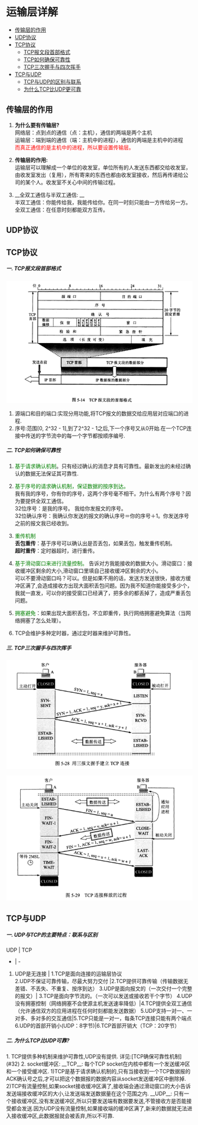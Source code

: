 # 运输层详解  
* [传输层的作用](#1)  
* [UDP协议](#2)
* [TCP协议](#3)
	- [TCP报文段首部格式](#31)
	- [TCP如何确保可靠性](#32)
	- [TCP三次握手与四次挥手](#33)
* [TCP与UDP](#4)  
	- [TCP与UDP的区别与联系](#41) 
	- [为什么TCP比UDP更可靠](#42) 


<h2 id="1">传输层的作用</h2>

1. __为什么要有传输层?__    
网络层：点到点的通信（点：主机），通信的两端是两个主机  
运输层：端到端的通信（端：主机中的进程），通信的两端是主机中的进程  
<font color=red>而真正通信的是主机中的进程，所以要设置传输层。</font>  

2. __传输层的作用:__  
运输层可以理解成一个单位的收发室，单位所有的人发送东西都交给收发室，由收发室发出（复用），所有寄来的东西也都由收发室接收，然后再传递给公司的某个人。收发室不关心中间的传输过程。

3. __全双工通信与半双工通信: __   
半双工通信：你能传给我，我能传给你。在同一时刻只能由一方传给另一方。   
全双工通信：在任意时刻都能双方互传。  

<h2 id="2">UDP协议</h2>  

<h2 id="3">TCP协议</h2>
<h5 id="31">一. TCP报文段首部格式</h5>

![](picture/TCP报文段首部格式.png)  
1. 源端口和目的端口:实现分用功能,将TCP报文的数据交给应用层对应端口的进程.  
2. 序号:范围[0, 2^32 - 1],到了2^32 - 1之后,下一个序号又从0开始.在一个TCP连接中传送的字节流中的每一个字节都按顺序编号.

<h5 id="32">二. TCP如何确保可靠性</h5>

1. <font color=green>基于请求确认机制</font>。只有经过确认的消息才具有可靠性。最新发出的未经过确认的数据无法保证其可靠性.  
2. <font color=green>基于序号的请求确认机制，保证数据的按序到达。</font>  
我有我的序号，你有你的序号，这两个序号毫不相干。为什么有两个序号？因为要提供全双工通信。  
32位序号：是我的序号。  我给你发报文的序号。  
32位确认序号：我确认你发送的报文的确认序号＝你的序号＋1。你发送序号之前的报文我已经收到。  
3. <font color=green>重传机制</font>  
__丢包重传__：基于序号可以确认出是否丢包，如果丢包，触发重传机制。  
__超时重传__：定时器超时，进行重传。  

4. <font color=green>基于滑动窗口来进行流量控制。</font> 告诉对方我能接收的数据大小。滑动窗口：接收缓冲区剩余的大小,滑动窗口里填自己接收缓冲区剩余的大小。  
可以不要滑动窗口吗？可以。但是如果不用的话，发送方发送很快，接收方缓冲区满了,会造成接收方出现大面积丢包问题。因为我不知道你能接受多少个，我就一直发，可以你的接受窗口已经满了，把多余的都丢掉了，造成严重丢包问题。  

5. <font color=green>拥塞避免</font>：如果出现大面积丢包，不立即重传，执行网络拥塞避免算法（当网络拥塞了怎么处理）。  
6. TCP会维护多种定时器，通过定时器来维护可靠性。

<h5 id="33">三. TCP三次握手与四次挥手</h5>  

![](picture/TCP三次握手.png)

![](picture/TCP四次挥手.png)

<h2 id="4">TCP与UDP</h2>  
<h5 id="41">一. UDP与TCP的主要特点：联系与区别</h5>

UDP | TCP   
- | -   
1. UDP是无连接 | 1.TCP是面向连接的运输层协议  
2.UDP不保证可靠传输，尽最大努力交付 |2.TCP提供可靠传输（传输数据无差错、不丢失、不重复、按序到达）
3.UDP是面向报文的（一次交付一个完整的报文）| 3.TCP是面向字节流的。（一次可以发送或接收若干个字节）
4.UDP没有拥塞控制（网络拥塞不会使源主机发送速率降低）|4.TCP提供全双工通信（允许通信双方的应用进程在任何时刻都能发送数据）
5.UDP支持一对一、一对多、多对多的交互通信|5.TCP只能是一对一，每条TCP连接只能有两个端点
6.UDP的首部开销小(UDP：8字节)|6.TCP首部开销大（TCP：20字节）  

<h5 id="42">二. 为什么TCP比UDP可靠?</h5>  
1. TCP提供多种机制来维护可靠性,UDP没有提供.  
详见:[TCP确保可靠性机制](#32)  
2. socket缓冲区:  
__TCP__: 每个TCP socket在内核中都有一个发送缓冲区和一个接受缓冲区.  
1)TCP是基于请求确认机制的,只有当接收到一个TCP数据报的ACK确认号之后,才可以把这个数据报的数据内容从socket发送缓冲区中删除掉.  
2)TCP有流量控制,如果socket接收缓冲区满了,接收端会通过滑动窗口的大小告诉发送端接收缓冲区的大小,让发送端发送数据量在这个范围之内.  
__UDP__: 只有一个接收缓冲区,没有发送缓冲区,所以只要发送端有数据要发送,不管接收方是否能接受都会发送.因为UDP没有流量控制,如果接收端的缓冲区满了,新来的数据就无法进入接收缓冲区,此数据报就会被丢弃,所以不可靠.
